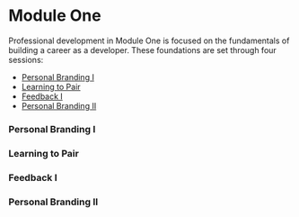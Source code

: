 # Module One

Professional development in Module One is focused on the fundamentals of building a career as a developer. These foundations are set through four sessions:

* [Personal Branding I](https://github.com/turingschool/professional_skills/blob/master/module_one/personal_branding_p1.md)
* [Learning to Pair](https://github.com/turingschool/professional_skills/blob/master/module_one/learning_to_pair.md) 
* [Feedback I]()
* [Personal Branding II](https://github.com/turingschool/professional_skills/blob/master/module_one/personal_branding_p2.md)

### Personal Branding I

### Learning to Pair

### Feedback I

### Personal Branding II



